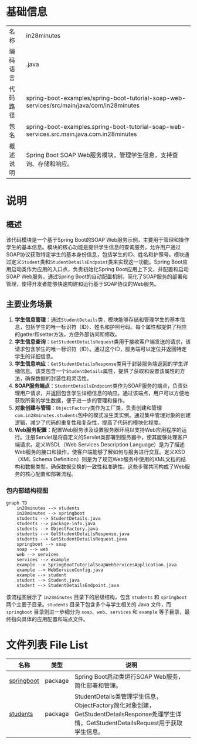 # 基础信息

|      |      |
|------|------|
| 名称 | in28minutes |
| 编码语言 | .java |
| 代码路径 | spring-boot-examples/spring-boot-tutorial-soap-web-services/src/main/java/com/in28minutes |
| 包名 | spring-boot-examples.spring-boot-tutorial-soap-web-services.src.main.java.com.in28minutes |
| 概述说明 | Spring Boot SOAP Web服务模块，管理学生信息，支持查询、存储和响应。 |

# 说明

## 概述
该代码模块是一个基于Spring Boot的SOAP Web服务示例，主要用于管理和操作学生的基本信息。模块的核心功能是提供学生信息的查询服务，允许用户通过SOAP协议获取特定学生的基本身份信息，包括学生的ID、姓名和护照号。模块通过定义`Student`类和`StudentDetailsEndpoint`类来实现这一功能。Spring Boot应用启动类作为应用的入口点，负责初始化Spring Boot应用上下文，并配置和启动SOAP Web服务。通过Spring Boot的自动配置机制，简化了SOAP服务的部署和管理，使得开发者能够快速构建和运行基于SOAP协议的Web服务。

## 主要业务场景
1. **学生信息管理**：通过`StudentDetails`类，模块能够存储和管理学生的基本信息，包括学生的唯一标识符（ID）、姓名和护照号码。每个属性都提供了相应的getter和setter方法，方便外部访问和修改。
2. **学生信息查询**：`GetStudentDetailsRequest`类用于接收客户端发送的请求，该请求包含学生的唯一标识符（ID）。通过这个ID，服务端可以定位并返回特定学生的详细信息。
3. **学生信息响应**：`GetStudentDetailsResponse`类用于封装服务端返回的学生详细信息。该类包含一个`StudentDetails`属性，提供了获取和设置该属性的方法，确保数据的封装性和灵活性。
4. **SOAP服务端点**：`StudentDetailsEndpoint`类作为SOAP服务的端点，负责处理用户请求，并返回包含学生详细信息的响应。通过该端点，用户可以方便地获取所需的学生数据，便于进一步的管理和操作。
5. **对象创建与管理**：`ObjectFactory`类作为工厂类，负责创建和管理`com.in28minutes.students`包中的模式派生类实例。通过集中管理对象的创建逻辑，减少了代码的重复性和复杂性，提高了代码的模块化程度。
6. **Web服务配置**：配置Web服务涉及设置服务器环境以支持Web应用程序的运行。注册Servlet是将自定义的Servlet类部署到服务器中，使其能够处理客户端请求。定义WSDL（Web Services Description Language）是为了描述Web服务的接口和操作，使客户端能够了解如何与服务进行交互。定义XSD（XML Schema Definition）则是为了规范Web服务中使用的XML文档的结构和数据类型，确保数据交换的一致性和准确性。这些步骤共同构成了Web服务的核心配置和部署流程。


### 包内部结构视图

```mermaid
graph TD
    in28minutes --> students
    in28minutes --> springboot
    students --> StudentDetails.java
    students --> package-info.java
    students --> ObjectFactory.java
    students --> GetStudentDetailsResponse.java
    students --> GetStudentDetailsRequest.java
    springboot --> soap
    soap --> web
    web --> services
    services --> example
    example --> SpringBootTutorialSoapWebServicesApplication.java
    example --> WebServiceConfig.java
    example --> student
    student --> Student.java
    student --> StudentDetailsEndpoint.java
```

该流程图展示了 `in28minutes` 目录下的层级结构，包含 `students` 和 `springboot` 两个主要子目录。`students` 目录下包含多个与学生相关的 Java 文件，而 `springboot` 目录则进一步细分为 `soap`、`web`、`services` 和 `example` 等子目录，最终指向具体的应用配置和端点文件。

# 文件列表 File List

| 名称   | 类型  | 说明 |
|-------|------|-------------|
| [springboot](springboot/_module.md) | package | Spring Boot启动类运行SOAP Web服务，简化部署和管理。 |
| [students](students/_module.md) | package | StudentDetails类管理学生信息，ObjectFactory简化对象创建，GetStudentDetailsResponse处理学生详情，GetStudentDetailsRequest用于获取学生信息。 |


